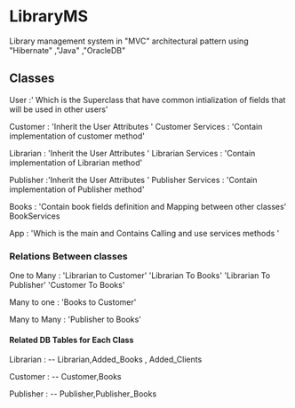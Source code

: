 # LibraryMS
Library management system in "MVC" architectural pattern using "Hibernate" ,"Java" ,"OracleDB"

## Classes

User :' Which is the Superclass that have common intialization of fields that will be used in other users'

Customer  : 'Inherit the User Attributes '
Customer Services : 'Contain implementation of customer method'

Librarian : 'Inherit the User Attributes '
Librarian Services : 'Contain implementation of Librarian method'

Publisher :'Inherit the User Attributes '
Publisher Services : 'Contain implementation of Publisher method'

Books : 'Contain book fields definition and Mapping between other classes'
BookServices 


App : 'Which is the main and Contains Calling and use services methods '

### Relations Between classes

One to Many : 'Librarian to Customer'
              'Librarian To Books'
              'Librarian To Publisher'
              'Customer To Books'
            
Many to one : 'Books to Customer<To prevent made a separate table>'
  
Many to Many : 'Publisher to Books' 


#### Related DB Tables for Each Class
  
Librarian : -- Librarian,Added_Books , Added_Clients
 
Customer  : -- Customer,Books 

Publisher : -- Publisher,Publisher_Books
  
